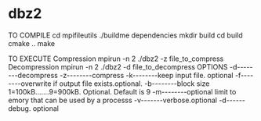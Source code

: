 # dbz2
TO COMPILE
cd mpifileutils
./buildme dependencies
mkdir build
cd build
cmake ..
make

TO EXECUTE
Compression
mpirun -n 2 ./dbz2 -z<options> file_to_compress
Decompression
mpirun -n 2 ./dbz2 -d<options> file_to_decompress
OPTIONS
-d--------decompress
-z--------compress
-k--------keep input file. optional
-f--------overwrite if output file exists.optional.
-b--------block size 1=100kB.......9=900kB. Optional. Default is 9
-m--------optional limit to emory that can be used by a processs
-v-------verbose.optional
-d------debug. optional
